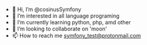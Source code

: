 - 👋 Hi, I’m @cosinusSymfony
- 👀 I’m interested in all language programing
- 🌱 I’m currently learning python, php, amd other
- 💞️ I’m looking to collaborate on 'moon'
- 📫 How to reach me symfony_test@protonmail.com

<!---
cosinusSymfony/cosinusSymfony is a ✨ special ✨ repository because its `README.md` (this file) appears on your GitHub profile.
You can click the Preview link to take a look at your changes.
--->
